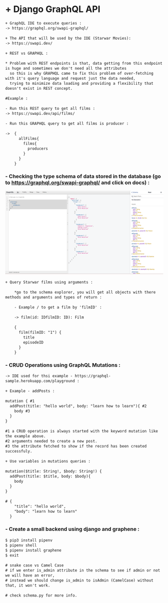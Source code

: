 # + Django GraphQL API

    + GraphQL IDE to execute queries :
    -> https://graphql.org/swapi-graphql/

    + The API that will be used by the IDE (Starwar Movies):
    -> https://swapi.dev/

    + REST vs GRAPHQL :

    * Problem with REST endpoints is that, data getting from this endpoint is huge and sometimes we don't need all the attributes
      so this is why GRAPHQL came to fix this problem of over-fetching with it's query language and request just the data needed,
      trying to minimize data loading and providing a flexibility that doesn't exist in REST concept.

    #Example :

    - Run this REST query to get all films :
    -> https://swapi.dev/api/films/

    - Run this GRAPHQL query to get all films is producer :

    ->  {
          allFilms{
            films{
              producers
            }
          }
        }


### - Checking the type schema of data stored in the database (go to https://graphql.org/swapi-graphql/ and click on docs) :

![](./static/schema_explorer.png)

    + Query Starwar films using arguments :

        *go to the schema explorer, you will get all objects with there methods and arguments and types of return :

        - Example / to get a film by 'filmID' :

        -> film(id: IDfilmID: ID): Film

        {
          film(filmID: "1") {
            title
            episodeID
          }
        }


### - CRUD Operations using GraphQL Mutations :

    -> IDE used for thsi example - https://graphql-sample.herokuapp.com/playground :

    + Example - addPosts :

    mutation { #1
      addPost(title: "hello world", body: "learn how to learn"){ #2
        body #3
      }
    }

    #1 a CRUD operation is always started with the keyword mutation like the example above.
    #2 arguments needed to create a new post.
    #3 the attribute fetched to show if the record has been created successfuly.

    + Use variables in mutations queries :

    mutation($title: String!, $body: String!) {
      addPost(title: $title, body: $body){
        body
      }
    }

    # {
        "title": "hello world",
        "body": "learn how to learn"
      }


### - Create a small backend using django and graphene :

    $ pip3 install pipenv
    $ pipenv shell
    $ pipenv install graphene
    $ exit

    # snake case vs Camel Case
    # if we enter is_admin attribute in the schema to see if admin or not we will have an error,
    # instead we should change is_admin to isAdmin (CamelCase) without that, it won't work.

    # check schema.py for more info.

